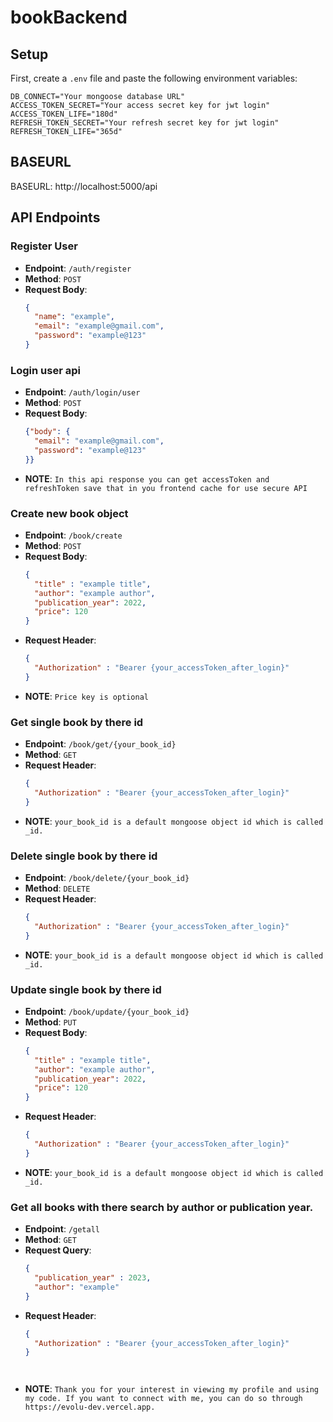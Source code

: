 # bookBackend

## Setup

First, create a `.env` file and paste the following environment variables:
```
DB_CONNECT="Your mongoose database URL"
ACCESS_TOKEN_SECRET="Your access secret key for jwt login"
ACCESS_TOKEN_LIFE="180d"
REFRESH_TOKEN_SECRET="Your refresh secret key for jwt login"
REFRESH_TOKEN_LIFE="365d"
```


## BASEURL

BASEURL: http://localhost:5000/api

## API Endpoints

### Register User

- **Endpoint**: `/auth/register`
- **Method**: `POST`
- **Request Body**:
  ```json
  {
    "name": "example",
    "email": "example@gmail.com",
    "password": "example@123"
  }


### Login user api

- **Endpoint**: `/auth/login/user`
- **Method**: `POST`
- **Request Body**:
  ```json
  {"body": {
    "email": "example@gmail.com",
    "password": "example@123"
  }}
- **NOTE**: `In this api response you can get accessToken and refreshToken save that in you frontend cache for use secure API`
  

### Create new book object

- **Endpoint**: `/book/create`
- **Method**: `POST`
- **Request Body**:
  ```json
  {
    "title" : "example title",
    "author": "example author",
    "publication_year": 2022,
    "price": 120
  }
- **Request Header**:
  ```json
  {
    "Authorization" : "Bearer {your_accessToken_after_login}"
  }
- **NOTE**: `Price key is optional`


### Get single book by there id

- **Endpoint**: `/book/get/{your_book_id}`
- **Method**: `GET`
- **Request Header**:
  ```json
  {
    "Authorization" : "Bearer {your_accessToken_after_login}"
  }
- **NOTE**: `your_book_id is a default mongoose object id which is called _id.`


### Delete single book by there id

- **Endpoint**: `/book/delete/{your_book_id}`
- **Method**: `DELETE`
- **Request Header**:
  ```json
  {
    "Authorization" : "Bearer {your_accessToken_after_login}"
  }
- **NOTE**: `your_book_id is a default mongoose object id which is called _id.`


### Update single book by there id

- **Endpoint**: `/book/update/{your_book_id}`
- **Method**: `PUT`
- **Request Body**:
  ```json
  {
    "title" : "example title",
    "author": "example author",
    "publication_year": 2022,
    "price": 120
  }
- **Request Header**:
  ```json
  {
    "Authorization" : "Bearer {your_accessToken_after_login}"
  }
- **NOTE**: `your_book_id is a default mongoose object id which is called _id.`



### Get all books with there search by author or publication year.

- **Endpoint**: `/getall`
- **Method**: `GET`
- **Request Query**:
  ```json
  {
    "publication_year" : 2023,
    "author": "example"
  }
- **Request Header**:
  ```json
  {
    "Authorization" : "Bearer {your_accessToken_after_login}"
  }




- **NOTE**: `Thank you for your interest in viewing my profile and using my code. If you want to connect with me, you can do so through https://evolu-dev.vercel.app. `
